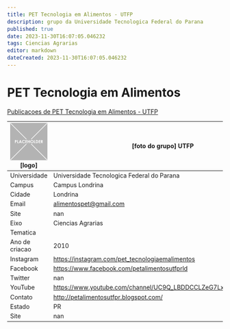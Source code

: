 ```yaml
---
title: PET Tecnologia em Alimentos - UTFP
description: grupo da Universidade Tecnologica Federal do Parana
published: true
date: 2023-11-30T16:07:05.046232
tags: Ciencias Agrarias
editor: markdown
dateCreated: 2023-11-30T16:07:05.046232
---
```


# PET Tecnologia em Alimentos

[Publicacoes de PET Tecnologia em Alimentos - UTFP](/atividade/97PETTecnologiaemAlimentosUTFP/feed.md)

| ![placeholder.png](/placeholder.png) [logo] | [foto do grupo] UTFP         |
| ------------------------------------------- | ------------------------------------------------- |
| Universidade                                | Universidade Tecnologica Federal do Parana      |
| Campus                                      | Campus Londrina            |
| Cidade                                      | Londrina             |
| Email                                       | alimentospet@gmail.com             |
| Site                                        | nan              |
| Eixo                                        | Ciencias Agrarias              |
| Tematica                                    |           |
| Ano de criacao                              | 2010        |
| Instagram                                   | https://instagram.com/pet_tecnologiaemalimentos         |
| Facebook                                    | https://www.facebook.com/petalimentosutfprld          |
| Twitter                                     | nan           |
| YouTube                                     | https://www.youtube.com/channel/UC9Q_LBDDCCLZeG7Lx92qakQ/featured           |
| Contato                                     | http://petalimentosutfpr.blogspot.com/         |
| Estado                                      |  PR            |
| Site                                        | nan |
